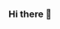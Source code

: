 ### Hi there 👋

<!--
**EleaFederio/EleaFederio** is a ✨ _special_ ✨ repository because its `README.md` (this file) appears on your GitHub profile.

Here are some ideas to get you started:

- 🔭 I’m currently working on ...
- 🌱 I’m currently learning ... flutter
- 👯 I’m looking to collaborate on ... flutter & react.JS project 
- 🤔 I’m looking for help with ... flutter and react.js
- 💬 Ask me about ...
- 📫 How to reach me: ... eleazarfederio@rocketmail.com
- 😄 Pronouns: ...
- ⚡ Fun fact: ...
-->

